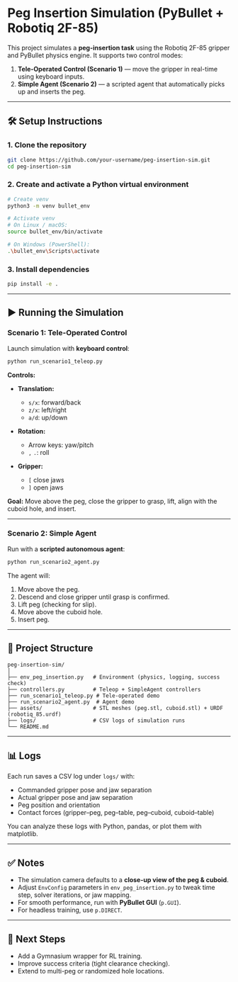 # Peg Insertion Simulation (PyBullet + Robotiq 2F-85)

This project simulates a **peg-insertion task** using the Robotiq 2F-85 gripper and PyBullet physics engine.
It supports two control modes:

1. **Tele-Operated Control (Scenario 1)** — move the gripper in real-time using keyboard inputs.
2. **Simple Agent (Scenario 2)** — a scripted agent that automatically picks up and inserts the peg.

---

## 🛠️ Setup Instructions

### 1. Clone the repository

```bash
git clone https://github.com/your-username/peg-insertion-sim.git
cd peg-insertion-sim
```

### 2. Create and activate a Python virtual environment

```bash
# Create venv
python3 -m venv bullet_env

# Activate venv
# On Linux / macOS:
source bullet_env/bin/activate

# On Windows (PowerShell):
.\bullet_env\Scripts\activate
```

### 3. Install dependencies

```bash
pip install -e .
```

---

## ▶️ Running the Simulation

### Scenario 1: Tele-Operated Control

Launch simulation with **keyboard control**:

```bash
python run_scenario1_teleop.py
```

**Controls:**

* **Translation:**

  * `s/x`: forward/back
  * `z/x`: left/right
  * `a/d`: up/down

* **Rotation:**

  * Arrow keys: yaw/pitch
  * `,` `.`: roll

* **Gripper:**

  * `[` close jaws
  * `]` open jaws

**Goal:** Move above the peg, close the gripper to grasp, lift, align with the cuboid hole, and insert.

---

### Scenario 2: Simple Agent

Run with a **scripted autonomous agent**:

```bash
python run_scenario2_agent.py
```

The agent will:

1. Move above the peg.
2. Descend and close gripper until grasp is confirmed.
3. Lift peg (checking for slip).
4. Move above the cuboid hole.
5. Insert peg.

---

## 📂 Project Structure

```
peg-insertion-sim/
│
├── env_peg_insertion.py   # Environment (physics, logging, success check)
├── controllers.py         # Teleop + SimpleAgent controllers
├── run_scenario1_teleop.py # Tele-operated demo
├── run_scenario2_agent.py  # Agent demo
├── assets/                # STL meshes (peg.stl, cuboid.stl) + URDF (robotiq_85.urdf)
├── logs/                  # CSV logs of simulation runs
└── README.md
```

---

## 📊 Logs

Each run saves a CSV log under `logs/` with:

* Commanded gripper pose and jaw separation
* Actual gripper pose and jaw separation
* Peg position and orientation
* Contact forces (gripper–peg, peg–table, peg–cuboid, cuboid–table)

You can analyze these logs with Python, pandas, or plot them with matplotlib.

---

## ✅ Notes

* The simulation camera defaults to a **close-up view of the peg & cuboid**.
* Adjust `EnvConfig` parameters in `env_peg_insertion.py` to tweak time step, solver iterations, or jaw mapping.
* For smooth performance, run with **PyBullet GUI** (`p.GUI`).
* For headless training, use `p.DIRECT`.

---

## 🚀 Next Steps

* Add a Gymnasium wrapper for RL training.
* Improve success criteria (tight clearance checking).
* Extend to multi-peg or randomized hole locations.
